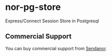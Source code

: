 nor-pg-store
============

Express/Connect Session Store in Postgresql

Commercial Support
------------------

You can buy commercial support from [Sendanor](http://sendanor.com/software).
